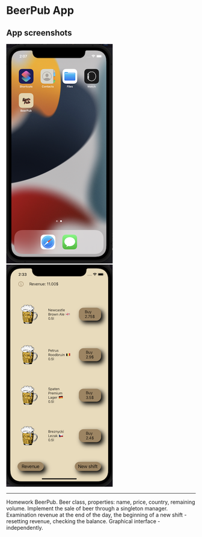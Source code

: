 #  BeerPub App

## App screenshots

![appicon](https://github.com/samoilovVad/BeerPub/blob/master/BeerPub/View/Assets.xcassets/Screenshot1.imageset/Screenshot%202022-08-21%20at%2014.07.14.png)![image](https://github.com/samoilovVad/BeerPub/blob/master/BeerPub/View/Assets.xcassets/Screenshot2.imageset/Screenshot%202022-08-28%20at%2014.33.28.png)
***
Homework BeerPub.  Beer class, properties: name, price, country, remaining volume.
Implement the sale of beer through a singleton manager.  Examination
revenue at the end of the day, the beginning of a new shift - resetting revenue,
checking the balance.  Graphical interface - independently.
